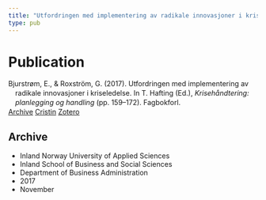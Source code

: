 ```yaml
---
title: "Utfordringen med implementering av radikale innovasjoner i kriseledelse"
type: pub
---
```

<h1>Publication</h1>
<article id="csl-bib-container-MXN2IGZM" class="csl-bib-container">
  <div class="csl-bib-body" style="line-height: 1.35; padding-left: 1em; text-indent:-1em;">
  <div class="csl-entry">Bjurstr&#xF8;m, E., &amp; Roxstr&#xF6;m, G. (2017). Utfordringen med implementering av radikale innovasjoner i kriseledelse. In T. Hafting (Ed.), <i>Kriseh&#xE5;ndtering: planlegging og handling</i> (pp. 159&#x2013;172). Fagbokforl.</div>
</div>
  <div class="csl-bib-buttons">
    <a href="#taxonomy-article-MXN2IGZM" class="csl-bib-button">Archive</a>
    <a href="https://app.cristin.no/results/show.jsf?id=1514284" alt="Cristin URL" class="csl-bib-button">Cristin</a>
    <a href="http://zotero.org/groups/5022929/items/MXN2IGZM" alt="Zotero URL" class="csl-bib-button">Zotero</a>
  </div>
  <div id="csl-bib-meta-container-MXN2IGZM"></div>
</article>
<div id="csl-bib-meta-MXN2IGZM" class="csl-bib-meta">
  <article id="taxonomy-article-MXN2IGZM" class="taxonomy-article">
    <h1>Archive</h1>
    <ul>
      <li>Inland Norway University of Applied Sciences</li>
      <li>Inland School of Business and Social Sciences</li>
      <li>Department of Business Administration</li>
      <li>2017</li>
      <li>November</li>
    </ul>
  </article>
</div>
